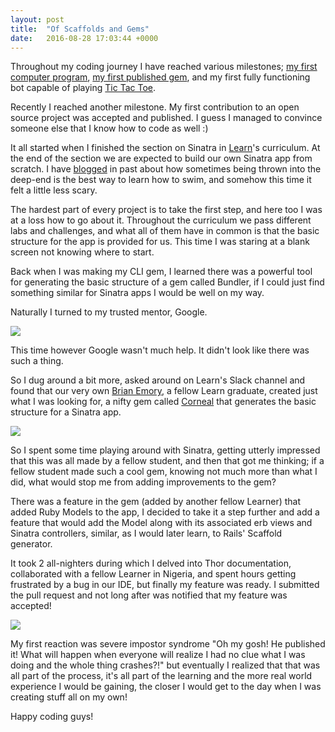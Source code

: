 ```yaml
---
layout: post
title:  "Of Scaffolds and Gems"
date:   2016-08-28 17:03:44 +0000
---
```


Throughout my coding journey I have reached various milestones; [my first computer program](http://http://yechiel.me/2016/08/08/program_0/), [my first published gem](https://rubygems.org/gems/dansdeals), and my first fully functioning bot capable of playing [Tic Tac Toe](http://yechiel.me/2016/08/26/tic_tac_tips/).

Recently I reached another milestone. My first contribution to an open source project was accepted and published. I guess I managed to convince someone else that I know how to code as well :)

It all started when I finished the section on Sinatra in [Learn](http://learn.co/with/achasveachas)'s curriculum. At the end of the section we are expected to build our own Sinatra app from scratch. I have [blogged](http://http://yechiel.me/2016/06/26/gem_instal_swim/) in past about how sometimes being thrown into the deep-end is the best way to learn how to swim, and somehow this time it felt a little less scary.

The hardest part of every project is to take the first step, and here too I was at a loss how to go about it. Throughout the curriculum we pass different labs and challenges, and what all of them have in common is that the basic structure for the app is provided for us. This time I was staring at a blank screen not knowing where to start.

Back when I was making my CLI gem, I learned there was a powerful tool for generating the basic structure of a gem called Bundler, if I could just find something similar for Sinatra apps I would be well on my way.

Naturally I turned to my trusted mentor, Google. 

![](http://i68.tinypic.com/23uar85.gif)

This time however Google wasn't much help. It didn't look like there was such a thing. 

So I dug around a bit more, asked around on Learn's Slack channel and found that our very own [Brian Emory](http://http://www.brianemory.com/), a fellow Learn graduate, created just what I was looking for, a nifty gem called [Corneal](https://rubygems.org/gems/corneal) that generates the basic structure for a Sinatra app.

![](https://d262ilb51hltx0.cloudfront.net/max/1200/1*UyGyw4z4YlRptP3KtY8xCA.png)

So I spent some time playing around with Sinatra, getting utterly impressed that this was all made by a fellow student, and then that got me thinking; if a fellow student made such a cool gem, knowing not much more than what I did, what would stop me from adding improvements to the gem?

There was a feature in the gem (added by another fellow Learner) that added Ruby Models to the app, I decided to take it a step further and add a feature that would add the Model along with its associated erb views and Sinatra controllers, similar, as I would later learn, to Rails' Scaffold generator.

It took 2 all-nighters during which I delved into Thor documentation, collaborated with a fellow Learner in Nigeria, and spent hours getting frustrated by a bug in our IDE, but finally my feature was ready. I submitted the pull request and not long after was notified that my feature was accepted!

![](http://i63.tinypic.com/qp1bvn.jpg)

My first reaction was severe impostor syndrome "Oh my gosh! He published it! What will happen when everyone will realize I had no clue what I was doing and the whole thing crashes?!" but eventually I realized that that was all part of the process, it's all part of the learning and the more real world experience I would be gaining, the closer I would get to the day when I was creating stuff all on my own!

Happy coding guys!


